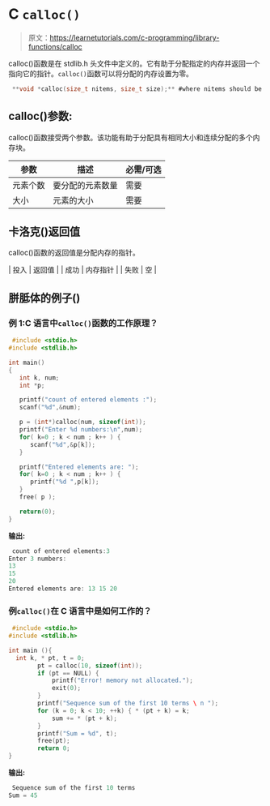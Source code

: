 # C `calloc()`

> 原文：<https://learnetutorials.com/c-programming/library-functions/calloc>

calloc()函数是在 stdlib.h 头文件中定义的。它有助于分配指定的内存并返回一个指向它的指针。`calloc()`函数可以将分配的内存设置为零。

```c
 **void *calloc(size_t nitems, size_t size);** #where nitems should be a integer 

```

## calloc()参数:

calloc()函数接受两个参数。该功能有助于分配具有相同大小和连续分配的多个内存块。

| 参数 | 描述 | 必需/可选 |
| --- | --- | --- |
| 元素个数 | 要分配的元素数量 | 需要 |
| 大小 | 元素的大小 | 需要 |

## 卡洛克()返回值

calloc()函数的返回值是分配内存的指针。

| 投入 | 返回值 |
| 成功 | 内存指针 |
| 失败 | 空 |

## 胼胝体的例子()

### 例 1:C 语言中`calloc()`函数的工作原理？

```c
 #include <stdio.h>
#include <stdlib.h>

int main()
{
   int k, num;
   int *p;

   printf("count of entered elements :");
   scanf("%d",&num);

   p = (int*)calloc(num, sizeof(int));
   printf("Enter %d numbers:\n",num);
   for( k=0 ; k < num ; k++ ) {
      scanf("%d",&p[k]);
   }

   printf("Entered elements are: ");
   for( k=0 ; k < num ; k++ ) {
      printf("%d ",p[k]);
   }
   free( p );

   return(0);
} 

```

**输出:**

```c
 count of entered elements:3
Enter 3 numbers:
13
15
20
Entered elements are: 13 15 20 
```

### 例`calloc()`在 C 语言中是如何工作的？

```c
 #include <stdio.h>
#include <stdlib.h>

int main (){
  int k, * pt, t = 0;
        pt = calloc(10, sizeof(int));
        if (pt == NULL) {
            printf("Error! memory not allocated.");
            exit(0);
        }
        printf("Sequence sum of the first 10 terms \ n ");
        for (k = 0; k < 10; ++k) { * (pt + k) = k;
            sum += * (pt + k);
        }
        printf("Sum = %d", t);
        free(pt);
        return 0;
} 

```

**输出:**

```c
 Sequence sum of the first 10 terms
Sum = 45 
```